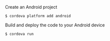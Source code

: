 
Create an Android project

    $ cordova platform add android
    
Build and deploy the code to your Android device

    $ cordova run
    
